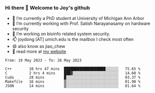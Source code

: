 ### Hi there 👋 Welcome to Joy's github

- 🔭 I’m currently a PhD student at University of Michigan Ann Arbor
- 🌱 I’m currently working with Prof. Satish Narayanasamy on hardware security
- 👯 I’m working on bioinfo related system security. 
- 📫 joydong [AT] umich.edu is the mailbox I check most often
- 😄 also know as jiao_chew
- 💬 read more at [my website](https://joydddd.github.io/)
<!--START_SECTION:waka-->

```text
From: 19 May 2023 - To: 26 May 2023

C++        10 hrs 47 mins  ███████████████████░░░░░░   75.65 %
C          2 hrs 4 mins    ███▓░░░░░░░░░░░░░░░░░░░░░   14.60 %
Cuda       28 mins         █░░░░░░░░░░░░░░░░░░░░░░░░   03.37 %
Makefile   16 mins         ▒░░░░░░░░░░░░░░░░░░░░░░░░   01.90 %
JSON       14 mins         ▒░░░░░░░░░░░░░░░░░░░░░░░░   01.64 %
```

<!--END_SECTION:waka-->
